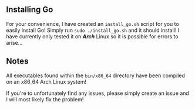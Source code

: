 ## Installing Go
For your convenience, I have created an `install_go.sh` script for you to easily install Go! Simply run `sudo ./install_go.sh` and it should install! I have currently only tested it on ***Arch*** Linux so it is possible for errors to arise...

## Notes

All executables found within the `bin/x86_64` directory have been compiled on an x86_64 Arch Linux system!

If you're to unfortunately find any issues, please simply create an issue and I will most likely fix the problem!
